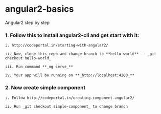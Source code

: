 # angular2-basics
Angular2 step by step


### 1. Follow this to install angular2-cli and get start with it:

	i. http://codeportal.in/starting-with-angular2/

	ii. Now, clone this repo and change branch to **hello-world** -- _git checkout hello-world_

	iii. Run command **_ng serve_**

	iv. Your app will be running on **_http://localhost:4200_**


### 2. Now create simple component

	i. Follow http://codeportal.in/creating-component-angular2/

	ii. Run _git checkout simple-component_ to change branch